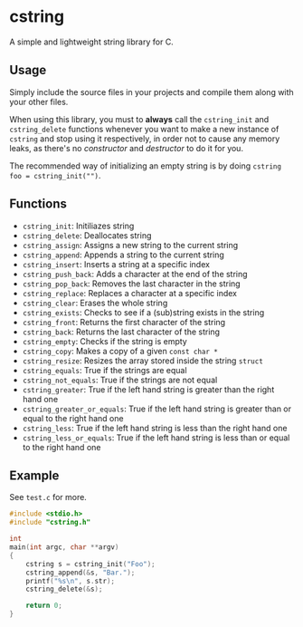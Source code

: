 # cstring

A simple and lightweight string library for C.

## Usage

Simply include the source files in your projects and compile them
along with your other files.  

When using this library, you must to **always** call the `cstring_init` and `cstring_delete` 
functions whenever you want to make a new instance of `cstring` and stop using it respectively,
in order not to cause any memory leaks, as there's no *constructor* and *destructor* to do it for you.  

The recommended way of initializing an empty string is by doing `cstring foo = cstring_init("")`.

## Functions

* `cstring_init`: Initiliazes string
* `cstring_delete`: Deallocates string
* `cstring_assign`: Assigns a new string to the current string
* `cstring_append`: Appends a string to the current string
* `cstring_insert`: Inserts a string at a specific index
* `cstring_push_back`: Adds a character at the end of the string
* `cstring_pop_back`: Removes the last character in the string
* `cstring_replace`: Replaces a character at a specific index
* `cstring_clear`: Erases the whole string
* `cstring_exists`: Checks to see if a (sub)string exists in the string
* `cstring_front`: Returns the first character of the string
* `cstring_back`: Returns the last character of the string
* `cstring_empty`: Checks if the string is empty
* `cstring_copy`: Makes a copy of a given `const char *`
* `cstring_resize`: Resizes the array stored inside the string `struct`
* `cstring_equals`: True if the strings are equal
* `cstring_not_equals`: True if the strings are not equal
* `cstring_greater`: True if the left hand string is greater than the right hand one
* `cstring_greater_or_equals`: True if the left hand string is greater than or equal to the right hand one
* `cstring_less`: True if the left hand string is less than the right hand one
* `cstring_less_or_equals`: True if the left hand string is less than or equal to the right hand one

## Example

See `test.c` for more.

```c
#include <stdio.h>
#include "cstring.h"

int
main(int argc, char **argv)
{
    cstring s = cstring_init("Foo");
    cstring_append(&s, "Bar.");
    printf("%s\n", s.str);
    cstring_delete(&s);

    return 0;
}
```
